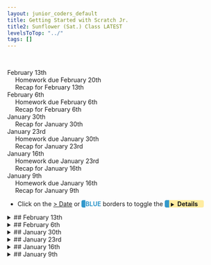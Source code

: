 ```yaml
---
layout: junior_coders_default
title: Getting Started with Scratch Jr.
title2: Sunflower (Sat.) Class LATEST
levelsToTop: "../"
tags: []
---
```


<!-- 
- [ ] Proceed to [Archives](./SunflowerClassNotes-Archives.html) 》 
- [ ] {: style="float: right;"}
- [ ] -->

<br clear="both">

<div id="toc">

* [February 13th](#february-13th)
  * [Homework due February 20th](#homework-due-february-20th)
  * [Recap for February 13th](#recap-for-february-13th)
* [February 6th](#february-6th)
  * [Homework due February 6th](#homework-due-february-6th)
  * [Recap for February 6th](#recap-for-february-6th)
* [January 30th](#january-30th)
  * [Recap for January 30th](#recap-for-january-30th)
* [January 23rd](#january-23rd)
  * [Homework due January 30th](#homework-due-january-30th)
  * [Recap for January 23rd](#recap-for-january-23rd)
* [January 16th](#january-16th)
  * [Homework due January 23rd](#homework-due-january-23rd)
  * [Recap for January 16th](#recap-for-january-16th)
* [January 9th](#january-9th)
  * [Homework due January 16th](#homework-due-january-16th)
  * [Recap for January 9th](#recap-for-january-9th)
</div>



-   Click on the [> Date]() or <span style="color: #3399cc;  border-left: 9px solid #3399cc!important;border-radius: 4px 4px; font-weight: bold">BLUE</span> borders to toggle the <span style="background-color:#ffeca0; border-left: 10px solid #3399cc !important;border-radius: 4px 4px;"><b> &nbsp;<span style="font-size: 70%">▶︎</span>&nbsp;&nbsp;Details&nbsp;&nbsp;&nbsp;&nbsp;</b></span>

<details markdown=1>
<summary markdown=1>## February 13th
</summary>

## February 13th

### Homework due February 20th

Make a project like the one we did in class, using 4 buttons to control a face. 

![2 13 21 homework example](https://i.imgur.com/j8rRHzm.gif){: .jsgif}

### Recap for February 13th

Today the kids started off by coding for themselves. We worked on using the camera to take pictures. The kids had game cards, and they were putting the game cards on the screen to try to figure out how big the frame for the pictures. To get the dimensions right I taught them how to use the grid to figure out where to draw the frame. From there they could take the picture to fit in the 

![photo of card](https://i.imgur.com/AK5yyj1.jpg){: .jsgif}

One student made an interesting "rotating moon" face that soon everyone was in on copying. You can see it here:

![hiro face project first](https://i.imgur.com/URU9VjG.gif){: .jsgif}

Based on this, I came up with a project where we use various buttons to control a face in many ways. 

The top button stops the motion. The starfish returns the characters to the start position. The bottom 2 buttons move the face in different ways.

The kids started working on that project, and will finish it for homework.

Another project created today was based on the project from last week:

![button race](https://i.imgur.com/j8rRHzm.gif){: .jsgif}


</details>


<details markdown=1>
<summary markdown=1>## February 6th
</summary>

## February 6th

### Homework due February 6th

### Recap for February 6th

Airdrop
  : After working through some technical issues we were able to set up airdrop on kids' computers so they could share their projects with the teacher more easily.  

Race to the Finish
  : Today's ScratchJr. project was a variation of the race to the finish project. This served as a gentle introduction to using messages and making buttons. 

{% include youtubelazy.html  videoID="0QY_rF8h6-Y" %}


In this project:

1. On the first screen we touch the characters to make them move 
2. If the character touches the finish line, they say something.
3. The finish line is not visible because it is the same color as the background.
  
We reviewed the 2 keys to making messages:

1. Messages have 2 parts: a sender and a receiver
2. The color of the message must be the same for both.


Student Gallery
  : The gallery below shows some projects kids did inspired by this project:


<div class="imgurdiv">
<blockquote class="imgur-embed-pub" lang="en" data-id="a/hBFmAiO" markdown=1><a href="http://imgur.com/a/hBFmAiO">View gallery on imgur.com</a></blockquote><script async src="https://s.imgur.com/min/embed.js" charset="utf-8"></script>
</div>


</details>

<details markdown=1>
<summary markdown=1>## January 30th
</summary>

## January 30th


### Recap for January 30th

Sharing Time
  : At the beginning of class I try to have a sharing time when kids can share their projects, especially their homework. All the kids worked on their homework and when they were ready we shared the results. I challenged kids to say one thing they liked about the project, and give one suggestions. This was only mildly successful as kids really wanted to work on their projects.

Project of the day
  : Today's goal was to work with the bump block. I introduced the project of the day called Animate Your Name. Kids make characters from their name or a word, and then make the characters jump in various ways when the program starts. The second part was to make the characters do even more actions when they are touched. Kids were very creative and as usual, Kimetsu no Aiba was a running theme. Kids continued to work on projects they had been working on.

Message Block
  : I also introduced the message block. This will take a while to sink in, but I tried to introduce the Knock Knock Joke project, but it seemed that kids couldn't quite get how they work. Next week I will show them this project and bring in some more jokes to see if they can learn to make conversations. 

Making a Kimetsu no Aiba Character
  : I had each kids teach me how to make a Kimetsu no Aiba character. Then we used these characters to make a conversation using the characters. 

{% include giphy.html link="https://media.giphy.com/media/k0Ds5GKIQZLRHwHtPE/" %} 

Hangman and JellyFish
  : At one point the class was a bit unruly, so to bring us all together by doing the Jellyfish song. It was a lot of fun. At the end, we played Hangman as usual. Kids really enjoyed this.

</details>

<details markdown=1>
<summary markdown=1>## January 23rd
</summary>

## January 23rd

### Homework due January 30th

Make a new project, this time with a chase, as given below. 


### Recap for January 23rd

This week we made square mazes, and used the bump block.

![Imgur](https://i.imgur.com/4qQd1v2.png){: .jsgif style="width: auto;"}

to collect "tokens", just like in a MarioKart type game.

The kids made their own version. As usual they had a lot of fun designing new characters.


{% include giphy.html link="https://media.giphy.com/media/j5DU2Njy0z4VC4KHBw/" %} 

The homework is to make another square maze, but instead of collecting tokens, this time the characters play tag. As each character is bumped, they move on to the next character. Here is a sample.

{% include giphy.html link="https://media.giphy.com/media/Bzk3VQVTfhZYcXro6c/" %} 

</details>


<details markdown=1>
<summary markdown=1>## January 16th
</summary>

## January 16th

### Homework due January 23rd


The homework is to continue working on their project and bring one to share next week.

### Recap for January 16th

Exploring
  : Kids were into exploring the blocks we discussed last time on their own today. They all had different ideas, though I noticed they also copied ideas from each other, which is great. 鬼滅の刃 was popular...

{% include giphy.html link="https://media.giphy.com/media/s31MJl2OTi7Fxe0LQ7/" %} 

{% include giphy.html link="https://media.giphy.com/media/POT6Z4yMTdENSB4hxN/" %} 

Independent discovery
  : Kids were able to discover some things on their own, such as how to use repeat blocks, even though I hadn't taught these yet. Once kids got a hold of an idea, it was interesting to what they did with it, in ways i would never have anticipated.

Sharing
  : Kids really enjoyed sharing projects they were making with the class. By connecting their tablets to the big TV, they could show off their work, practice a little English, and I could help them work out their next direction.   
  
Some topics I helped kids with included:
  : * Making characters move together at the same time. 
  : * Making one character act after another
  : * Making characters bigger or smaller
  : * Erasing a character. 
  : * Using a Bump block for when one character touches another

Sending emails
  : I made a first attempt to show kids how to send their project as an email. This is useful for sharing homework and helping me plan lessons. Full directions can be found [at this link](https://www.scratchjr.org/learn/tips/share-projects). 
  
Keep working
  : When kids finished one project, I gave them another to work on. Some kids were able to complete 2 or three projects.

</details>


<details markdown=1>
<summary markdown=1>## January 9th
</summary>

## January 9th

### Homework due January 16th

Play and explore the program as much as you can on your own but bring back a project to share with the group. 

### Recap for January 9th

Today was the first class. We walked through the Scratch Jr. Once we were at the main interface:

![scratchjrinterface](/images/jc_a_001_scratchjrinterface.jpg)

We covered: 

- The top row of buttons.
- The yellow start/green flag button
- The blue motion buttons


I gave the kids some challenges:

- Make the cat go to all four corners?
- How many times does the cat go around if he takes 99 steps?
- How many steps does he need to take to go once around side-to-side?
- How many steps does he need to take to go once around up and down?
- How many turn steps does it take to go around 1 time? 


Then we talked about drawing backgrounds and how to use the drawing program. We covered all the different buttons, and then kids spent some time playing with it. As usual, using the camera was a big favorite. 

Then they were asked to make a simple two-line maze ([see the Overview](../../Overview/JuniorCodersOverview.html) for a sample). When they were done, we shared the results. Fortuitously, one kid discovered a maze that could go on forever.




</details>